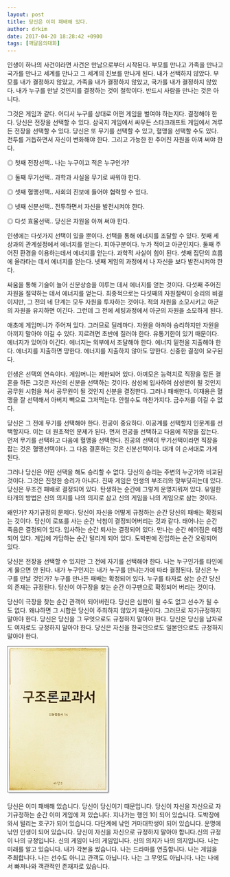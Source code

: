 ```yaml
---
layout: post
title: 당신은 이미 패배해 있다.
author: drkim
date: 2017-04-20 18:28:42 +0900
tags: [깨달음의대화]
---
```

인생이 하나의 사건이라면 사건은 만남으로부터 시작된다. 부모를 만나고 가족을 만나고 국가를 만나고 세계를 만나고 그 세계의 진보를 만나게 된다. 내가 선택하지 않았다. 부모를 내가 결정하지 않았고, 가족을 내가 결정하지 않았고, 국가를 내가 결정하지 않았다. 내가 누구를 만날 것인지를 결정하는 것이 철학이다. 반드시 사람을 만나는 것은 아니다. 

  


그것은 게임과 같다. 어디서 누구를 상대로 어떤 게임을 벌여야 하는지다. 결정해야 한다. 당신은 전장을 선택할 수 있다. 삼국지 게임에서 싸우든 스타크래프트 게임에서 겨루든 전장을 선택할 수 있다. 당신은 또 무기를 선택할 수 있고, 혈맹을 선택할 수도 있다. 전투를 거듭하면서 자신이 변화해야 한다. 그리고 가능한 한 주어진 자원을 아껴 써야 한다. 

  


◎ 첫째 전장선택.. 나는 누구이고 적은 누구인가?  
      
◎ 둘째 무기선택.. 과학과 사실을 무기로 싸워야 한다.  
      
◎ 셋째 혈맹선택.. 사회의 진보에 들어야 협력할 수 있다.  
      
◎ 넷째 신분선택.. 전투하면서 자신을 발전시켜야 한다.  
      
◎ 다섯 효율선택.. 당신은 자원을 아껴 써야 한다. 

  


인생에는 다섯가지 선택이 있을 뿐이다. 선택을 통해 에너지를 조달할 수 있다. 첫째 세상과의 관계설정에서 에너지를 얻는다. 피아구분이다. 누가 적이고 아군인지다. 둘째 주어진 환경을 이용하는데서 에너지를 얻는다. 과학적 사실이 힘이 된다. 셋째 집단의 흐름에 올라타는 데서 에너지를 얻는다. 넷째 게임의 과정에서 나 자신을 보다 발전시켜야 한다. 

  


싸움을 통해 기술이 늘어 신분상승을 이루는 데서 에너지를 얻는 것이다. 다섯째 주어진 자원을 절약하는 데서 에너지를 얻는다. 최종적으로는 다섯째의 자원절략이 승리의 비결이지만, 그 전의 네 단계는 모두 자원을 투자하는 것이다. 적의 자원을 소모시키고 아군의 자원을 유지하면 이긴다. 그런데 그 전에 세팅과정에서 아군의 자원을 소모하게 된다. 

  


애초에 게임머니가 주어져 있다. 그러므로 딜레마다. 자원을 아껴야 승리하지만 자원을 아끼지 말아야 이길 수 있다. 지르려면 초반에 질러야 한다. 유통기한이 있기 때문이다. 에너지가 있어야 이긴다. 에너지는 외부에서 조달해야 한다. 에너지 밑천을 지출해야 한다. 에너지를 지출하면 망한다. 에너지를 지출하지 않아도 망한다. 신중한 결정이 요구된다. 

  


인생은 선택의 연속이다. 게임머니는 제한되어 있다. 아껴모은 능력치로 직장을 잡든 결혼을 하든 그것은 자신의 신분을 선택하는 것이다. 삼성에 입사하여 삼성맨이 될 것인지 공무원 시험을 쳐서 공무원이 될 것인지 신분을 결정한다. 그러나 패배한다. 이재용은 혈맹을 잘 선택해서 아버지 빽으로 그저먹는다. 안철수도 마찬가지다. 금수저를 이길 수 없다. 

  


당신은 그 전에 무기를 선택해야 한다. 전공이 중요하다. 이공계를 선택할지 인문계를 선택할지다. 이는 더 원초적인 문제가 된다. 먼저 전공을 선택하고 다음에 직장을 잡는다. 먼저 무기를 선택하고 다음에 혈맹을 선택한다. 진공의 선택이 무기선택이라면 직장을 잡는 것은 혈맹선택이다. 그 다음 결혼하는 것은 신분선택이다. 대개 이 순서대로 가게 된다. 

  


그러나 당신은 어떤 선택을 해도 승리할 수 없다. 당신의 승리는 주변의 누군가와 비교된 것이다. 그것은 진정한 승리가 아니다. 진짜 게임은 인생의 부조리와 맞부딪히는데 있다. 당신은 무조건 패배로 결정되어 있다. 탄생하는 순간에 그렇게 운명지워져 있다. 유일한 타개의 방법은 신의 의지를 나의 의지로 삼고 신의 게임을 나의 게임으로 삼는 것이다. 

  


왜인가? 자기규정의 문제다. 당신이 자신을 어떻게 규정하는 순간 당신의 패배는 확정되는 것이다. 당신이 로또를 사는 순간 낙첨이 결정되어버리는 것과 같다. 태어나는 순간 죽음은 결정되어 있다. 입사하는 순간 퇴사는 결정되어 있다. 만나는 순간 헤어짐은 예정되어 있다. 게임에 가담하는 순간 털리게 되어 있다. 도박판에 진입하는 순간 오링되어 있다. 

  


당신은 전장을 선택할 수 있지만 그 전에 자기를 선택해야 한다. 나는 누구인가를 타인에게 물으면 안 된다. 내가 누구인지는 내가 누구를 만나는가에 따라 결정된다. 당신은 누구를 만날 것인가? 누구를 만나든 패배는 확정되어 있다. 누구를 타자로 삼는 순간 당신의 존재는 규정된다. 당신이 야구장을 찾는 순간 야구팬으로 확정되어 버리는 것이다. 

  


당신이 극장을 찾는 순간 관객이 되어버린다. 당신은 심판이 될 수도 없고 선수가 될 수도 없다. 왜냐하면 그 시합은 당신이 주최하지 않았기 때문이다. 그러므로 자기규정하지 말아야 한다. 당신은 당신을 그 무엇으로도 규정하지 말아야 한다. 당신은 당신을 남자로도 여자로도 규정하지 말아야 한다. 당신은 자신을 한국인으로도 일본인으로도 규정하지 말아야 한다.

  


  



![](/files/attach/images/198/827/834/20170108_234810.jpg)   


  


당신은 이미 패배해 있습니다. 당신이 당신이기 때문입니다. 당신이 자신을 자신으로 자기규정하는 순간 이미 게임에 져 있습니다. 지나가는 행인 1이 되어 있습니다. 도박장에 와서 털리는 호구가 되어 있습니다. 다단계에 낚인 거마대학생이 되어 있습니다. 운명에 낚인 인생이 되어 있습니다. 당신이 자신을 자신으로 규정하지 말아야 합니다.신의 규정이 나의 규정입니다. 신의 게임이 나의 게임입니다. 신의 의지가 나의 의지입니다. 나는 미래를 알고 있습니다. 내가 각본을 썼습니다. 나는 드라마를 연출합니다. 나는 게임을 주최합니다. 나는 선수도 아니고 관객도 아닙니다. 나는 그 무엇도 아닙니다. 나는 나에서 빠져나와 객관적인 존재자로 있습니다.